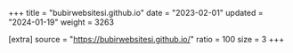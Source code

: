 +++
title = "bubirwebsitesi.github.io"
date = "2023-02-01"
updated = "2024-01-19"
weight = 3263

[extra]
source = "https://bubirwebsitesi.github.io/"
ratio = 100
size = 3
+++
